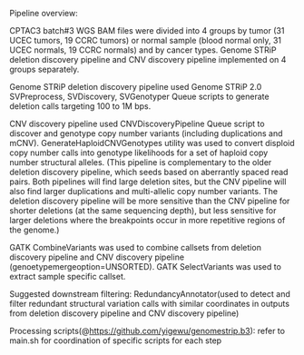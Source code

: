 Pipeline overview:

CPTAC3 batch#3 WGS BAM files were divided into 4 groups by tumor (31 UCEC tumors, 19 CCRC tumors) or normal sample (blood normal only, 31 UCEC normals, 19 CCRC normals) and by cancer types. Genome STRiP deletion discovery pipeline and CNV discovery pipeline implemented on 4 groups separately.

Genome STRiP deletion discovery pipeline used Genome STRiP 2.0 SVPreprocess, SVDiscovery, SVGenotyper Queue scripts to generate deletion calls targeting 100 to 1M bps.

CNV discovery pipeline used CNVDiscoveryPipeline Queue script to discover and genotype copy number variants (including duplications and mCNV). GenerateHaploidCNVGenotypes utility was used to convert disploid copy number calls into genotype likelihoods for a set of haploid copy number structural alleles. 
(This pipeline is complementary to the older deletion discovery pipeline, which seeds based on aberrantly spaced read pairs. Both pipelines will find large deletion sites, but the CNV pipeline will also find larger duplications and multi-allelic copy number variants. The deletion discovery pipeline will be more sensitive than the CNV pipeline for shorter deletions (at the same sequencing depth), but less sensitive for larger deletions where the breakpoints occur in more repetitive regions of the genome.)

GATK CombineVariants was used to combine callsets from deletion discovery pipeline and CNV discovery pipeline (genoetypemergeoption=UNSORTED). GATK SelectVariants was used to extract sample specific callset.

Suggested downstream filtering:
RedundancyAnnotator(used to detect and filter redundant structural variation calls with similar coordinates in outputs from deletion discovery pipeline and CNV discovery pipeline) 

Processing scripts(@https://github.com/yigewu/genomestrip.b3): 
refer to main.sh for coordination of specific scripts for each step
